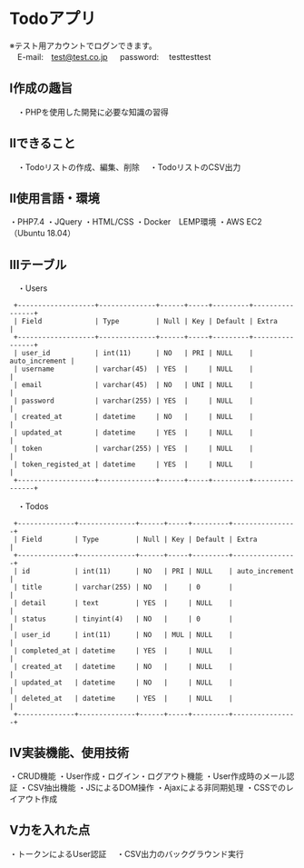 # Todoアプリ
 
※テスト用アカウントでログンできます。<br>
 　E-mail:　test@test.co.jp
　 password:　 testtesttest


## Ⅰ作成の趣旨
　・PHPを使用した開発に必要な知識の習得

## Ⅱできること
　・Todoリストの作成、編集、削除
　・TodoリストのCSV出力

## Ⅱ使用言語・環境
・PHP7.4
・JQuery
・HTML/CSS
・Docker　LEMP環境
・AWS EC2（Ubuntu 18.04）

## Ⅲテーブル
　・Users
 ```
  +-------------------+--------------+------+-----+---------+----------------+
  | Field             | Type         | Null | Key | Default | Extra          |
  +-------------------+--------------+------+-----+---------+----------------+
  | user_id           | int(11)      | NO   | PRI | NULL    | auto_increment |
  | username          | varchar(45)  | YES  |     | NULL    |                |
  | email             | varchar(45)  | NO   | UNI | NULL    |                |
  | password          | varchar(255) | YES  |     | NULL    |                |
  | created_at        | datetime     | NO   |     | NULL    |                |
  | updated_at        | datetime     | YES  |     | NULL    |                |
  | token             | varchar(255) | YES  |     | NULL    |                |
  | token_registed_at | datetime     | YES  |     | NULL    |                |
  +-------------------+--------------+------+-----+---------+----------------+
```
　・Todos
 ```
  +--------------+--------------+------+-----+---------+----------------+
  | Field        | Type         | Null | Key | Default | Extra          |
  +--------------+--------------+------+-----+---------+----------------+
  | id           | int(11)      | NO   | PRI | NULL    | auto_increment |
  | title        | varchar(255) | NO   |     | 0       |                |
  | detail       | text         | YES  |     | NULL    |                |
  | status       | tinyint(4)   | NO   |     | 0       |                |
  | user_id      | int(11)      | NO   | MUL | NULL    |                |
  | completed_at | datetime     | YES  |     | NULL    |                |
  | created_at   | datetime     | NO   |     | NULL    |                |
  | updated_at   | datetime     | NO   |     | NULL    |                |
  | deleted_at   | datetime     | YES  |     | NULL    |                |
  +--------------+--------------+------+-----+---------+----------------+
```

## Ⅳ実装機能、使用技術
・CRUD機能
・User作成・ログイン・ログアウト機能
・User作成時のメール認証
・CSV抽出機能
・JSによるDOM操作
・Ajaxによる非同期処理
・CSSでのレイアウト作成

## Ⅴ力を入れた点
・トークンによるUser認証
　・CSV出力のバックグラウンド実行
